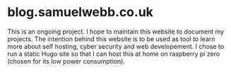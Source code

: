 # blog.samuelwebb.co.uk 
This is an ongoing project. I hope to maintain this website to document my projects. The intention behind this website is to be used as tool to learn more about self hosting, cyber security and web developement. I chose to run a static Hugo site so that I can host this at home on raspberry pi zero (chosen for its low power consumption). 
